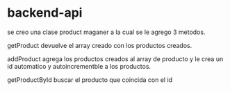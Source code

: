 # backend-api
se creo una clase product maganer a la cual se le agrego 3 metodos.

getProduct devuelve el array creado con los productos creados.

addProduct agrega los productos creados al array de producto y le crea un id automatico y autoincrementble a los productos.

getProductById buscar el producto que coincida con el id
